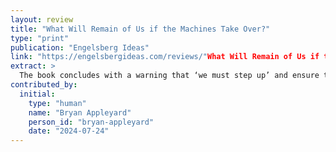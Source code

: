 ```yaml
---
layout: review
title: "What Will Remain of Us if the Machines Take Over?"
type: "print"
publication: "Engelsberg Ideas"
link: "https://engelsbergideas.com/reviews/"What Will Remain of Us if the Machines Take Over?"/"
extract: >
  The book concludes with a warning that ‘we must step up’ and ensure the machines remain our servants. He is right – of course we must, but will we?
contributed_by:
  initial:
    type: "human"
    name: "Bryan Appleyard"
    person_id: "bryan-appleyard"
    date: "2024-07-24"
---
```

